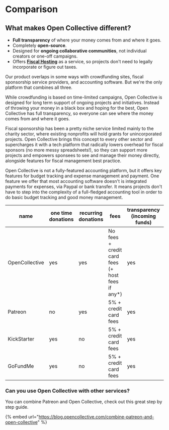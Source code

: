 # Comparison

## What makes Open Collective different?

* **Full transparency** of where your money comes from and where it goes.
* Completely **open-source**.
* Designed for **ongoing collaborative communities**, not individual creators or one-off campaigns.
* Offers [**Fiscal Hosting**](../fiscal-hosts/fiscal-hosts.md) as a service, so projects don't need to legally incorporate or figure out taxes.

Our product overlaps in some ways with crowdfunding sites, fiscal sponsorship service providers, and accounting software. But we're the only platform that combines all three.

While crowdfunding is based on time-limited campaigns, Open Collective is designed for long term support of ongoing projects and initiatives. Instead of throwing your money in a black box and hoping for the best, Open Collective has full transparency, so everyone can see where the money comes from and where it goes.

Fiscal sponsorship has been a pretty niche service limited mainly to the charity sector, where existing nonprofits will hold grants for unincorporated projects. Open Collective brings this concept to every other sector and supercharges it with a tech platform that radically lowers overhead for fiscal sponsors (no more messy spreadsheets!), so they can support more projects and empowers sponsees to see and manage their money directly, alongside features for fiscal management best practice.

Open Collective is not a fully-featured accounting platform, but it offers key features for budget tracking and expense management and payment. One feature we offer that most accounting software doesn't is integrated payments for expenses, via Paypal or bank transfer. It means projects don't have to step into the complexity of a full-fledged accounting tool in order to do basic budget tracking and good money management.

| name           | one time donations | recurring donations | fees                                              | transparency (incoming funds) | transparency (spending funds) | Open Source | Designed for...     | Offers fiscal hosting |
| -------------- | ------------------ | ------------------- | ------------------------------------------------- | ----------------------------- | ----------------------------- | ----------- | ------------------- | --------------------- |
| OpenCollective | yes                | yes                 | No fees + credit card fees (+ host fees if any\*) | yes                           | yes                           | yes         | Communities         | yes                   |
| Patreon        | no                 | yes                 | 5% + credit card fees                             | yes                           | no                            | no          | Individual creators | no                    |
| KickStarter    | yes                | no                  | 5% + credit card fees                             | yes                           | no                            | no          | One-off campaigns   | no                    |
| GoFundMe       | yes                | no                  | 5% + credit card fees                             | yes                           | no                            | no          | One-off campaigns   | no                    |

### Can you use Open Collective with other services?&#x20;

You can combine Patreon and Open Collective, check out this great step by step guide.&#x20;

{% embed url="https://blog.opencollective.com/combine-patreon-and-open-collective" %}

